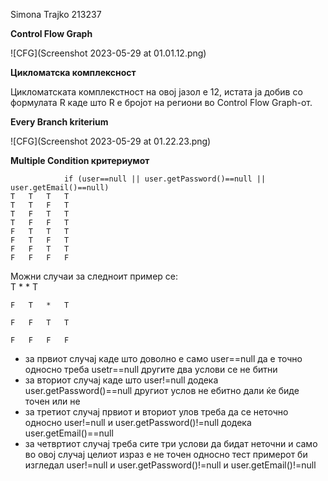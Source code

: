 Simona Trajko 213237

**Control Flow Graph**

![CFG](Screenshot 2023-05-29 at 01.01.12.png)


**Цикломатска комплексност**

Цикломатската комплекстност на овој јазол е 12, истата ја добив со формулата R каде што R е бројот на региони во Control Flow Graph-от.

**Every Branch kriterium**
 
 ![CFG](Screenshot 2023-05-29 at 01.22.23.png)
 
**Multiple Condition критериумот**

				if (user==null || user.getPassword()==null || user.getEmail()==null)
	T	T	T	T
	T	T	F	T
	T	F	T	T
	T	F	F	T
	F	T	T	T
	F	T	F	T
	F	F	T	T
	F	F	F	F
				
Можни случаи за следноит пример се:				
	T	*	*	T
	
	F	T	*	T
	
	F	F	T	T
	
	F	F	F	F
  
 - за првиот случај каде што доволно е само user==null да е точно односно треба usetr==null другите два услови се не битни
 - за вториот случај каде што user!=null додека user.getPassword()==null другиот услов не ебитно дали ќе биде точен или не
 - за третиот случај првиот и вториот улов треба да се неточно односно user!=null  и user.getPassword()!=null додека user.getEmail()==null 
 - за четвртиот случај треба сите три услови да бидат неточни и само во овој случај целиот израз е не точен односно тест примерот би изгледал user!=null  и user.getPassword()!=null и user.getEmail()!=null 
 
